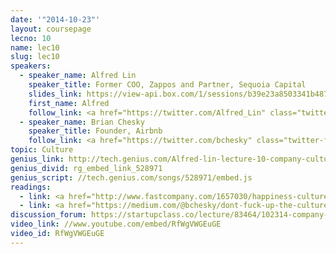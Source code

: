 ```yaml
---
date: '"2014-10-23"'
layout: coursepage
lecno: 10
name: lec10
slug: lec10
speakers:
  - speaker_name: Alfred Lin
    speaker_title: Former COO, Zappos and Partner, Sequoia Capital
    slides_link: https://view-api.box.com/1/sessions/b39e23a8503341b487e9c56d69105e84/view
    first_name: Alfred
    follow_link: <a href="https://twitter.com/Alfred_Lin" class="twitter-follow-button" data-show-count="false" data-show-screen-name="true">Follow @Alfred_Lin</a>
  - speaker_name: Brian Chesky
    speaker_title: Founder, Airbnb
    follow_link: <a href="https://twitter.com/bchesky" class="twitter-follow-button" data-show-count="false" data-show-screen-name="true">Follow @bchesky</a>
topic: Culture
genius_link: http://tech.genius.com/Alfred-lin-lecture-10-company-culture-and-building-a-team-part-i-annotated
genius_divid: rg_embed_link_528971
genius_script: //tech.genius.com/songs/528971/embed.js
readings:
  - link: <a href="http://www.fastcompany.com/1657030/happiness-culture-zappos-isnt-company-its-mission">The Happiness Culture - Zappos isn’t a Company -- it’s a Mission</a>, Fast Company
  - link: <a href="https://medium.com/@bchesky/dont-fuck-up-the-culture-597cde9ee9d4">Don’t Fuck Up the Culture</a> by Brian Chesky
discussion_forum: https://startupclass.co/lecture/83464/102314-company-culture-and-building-a-team-part-ibrbalfred-linb-iformer-coo-zappos-and-partner-sequoia-capital------i
video_link: //www.youtube.com/embed/RfWgVWGEuGE
video_id: RfWgVWGEuGE
---
```

